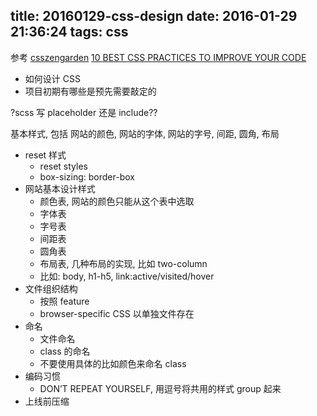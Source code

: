 title: 20160129-css-design
date: 2016-01-29 21:36:24
tags: css
---

参考 
[csszengarden](http://www.csszengarden.com/)
[10 BEST CSS PRACTICES TO IMPROVE YOUR CODE](http://www.webdesignerdepot.com/2009/05/10-best-css-practices-to-improve-your-code/)

- 如何设计 CSS
- 项目初期有哪些是预先需要敲定的


?scss 写 placeholder 还是 include??

基本样式, 包括 网站的颜色, 网站的字体, 网站的字号, 间距, 圆角, 布局


- reset 样式 
  * reset styles
  * box-sizing: border-box
- 网站基本设计样式  
  * 颜色表, 网站的颜色只能从这个表中选取
  * 字体表
  * 字号表
  * 间距表
  * 圆角表
  * 布局表, 几种布局的实现, 比如 two-column
  * 比如: body, h1-h5, link:active/visited/hover
- 文件组织结构
  * 按照 feature
  * browser-specific CSS 以单独文件存在
- 命名
   * 文件命名
   * class 的命名
   * 不要使用具体的比如颜色来命名 class
- 编码习惯
   * DON’T REPEAT YOURSELF, 用逗号将共用的样式 group 起来
- 上线前压缩   






